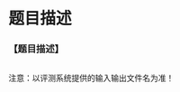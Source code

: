 # 题目描述


<h3>
【题目描述】
</h3>
<p>
<img src="/upload/image/20130101/20130101172814_42437.png" alt=""/> 
</p>
<p>
注意：以评测系统提供的输入输出文件名为准！
</p>
